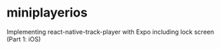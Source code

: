# miniplayerios
Implementing react-native-track-player with Expo including lock screen (Part 1: iOS)
